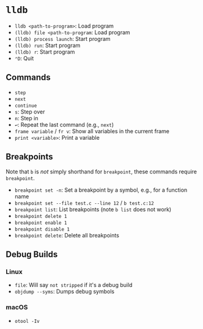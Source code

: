 # `lldb`

- `lldb <path-to-program>`: Load program
- `(lldb) file <path-to-program`: Load program
- `(lldb) process launch`: Start program
- `(lldb) run`: Start program
- `(lldb) r`: Start program
- `⌃D`: Quit

## Commands

- `step`
- `next`
- `continue`
- `s`: Step over
- `n`: Step in
- `↩`: Repeat the last command (e.g., `next`)
- `frame variable` / `fr v`: Show all variables in the current frame
- `print <variable>`: Print a variable

## Breakpoints

Note that `b` is *not* simply shorthand for `breakpoint`, these commands require `breakpoint`.

- `breakpoint set -n`: Set a breakpoint by a symbol, e.g., for a function name
- `breakpoint set --file test.c --line 12` / `b test.c:12`
- `breakpoint list`: List breakpoints (note `b list` does not work)
- `breakpoint delete 1`
- `breakpoint enable 1`
- `breakpoint disable 1`
- `breakpoint delete`: Delete all breakpoints

## Debug Builds

### Linux

- `file`: Will say `not stripped` if it's a debug build
- `objdump --syms`: Dumps debug symbols

### macOS

- `otool -Iv`
